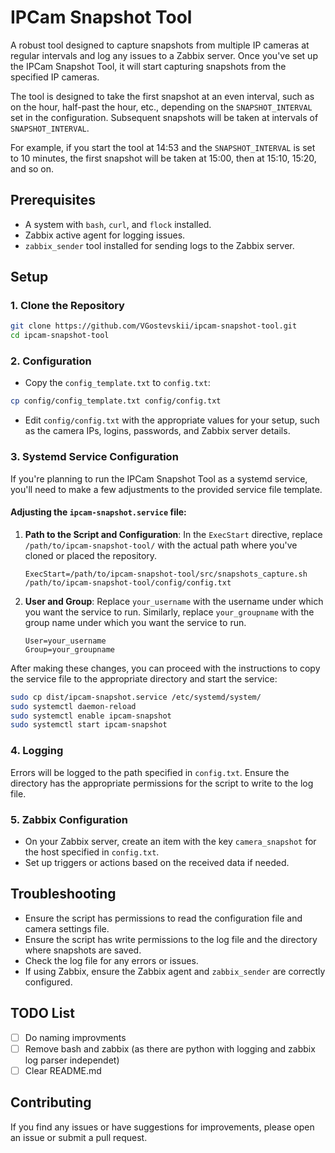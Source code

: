 # IPCam Snapshot Tool

A robust tool designed to capture snapshots from multiple IP cameras at regular intervals and log any issues to a Zabbix server.
Once you've set up the IPCam Snapshot Tool, it will start capturing snapshots from the specified IP cameras. 

The tool is designed to take the first snapshot at an even interval, such as on the hour, half-past the hour, etc., depending on the `SNAPSHOT_INTERVAL` set in the configuration. Subsequent snapshots will be taken at intervals of `SNAPSHOT_INTERVAL`.

For example, if you start the tool at 14:53 and the `SNAPSHOT_INTERVAL` is set to 10 minutes, the first snapshot will be taken at 15:00, then at 15:10, 15:20, and so on.

## Prerequisites

- A system with `bash`, `curl`, and `flock` installed.
- Zabbix active agent for logging issues.
- `zabbix_sender` tool installed for sending logs to the Zabbix server.

## Setup

### 1. Clone the Repository

```bash
git clone https://github.com/VGostevskii/ipcam-snapshot-tool.git
cd ipcam-snapshot-tool
```

### 2. Configuration
- Copy the `config_template.txt` to `config.txt`:

```bash
cp config/config_template.txt config/config.txt
```

- Edit `config/config.txt` with the appropriate values for your setup, such as the camera IPs, logins, passwords, and Zabbix server details.

### 3. Systemd Service Configuration

If you're planning to run the IPCam Snapshot Tool as a systemd service, you'll need to make a few adjustments to the provided service file template.

#### Adjusting the `ipcam-snapshot.service` file:

1. **Path to the Script and Configuration**:
   In the `ExecStart` directive, replace `/path/to/ipcam-snapshot-tool/` with the actual path where you've cloned or placed the repository.

   ```
   ExecStart=/path/to/ipcam-snapshot-tool/src/snapshots_capture.sh /path/to/ipcam-snapshot-tool/config/config.txt
   ```

2. **User and Group**:
   Replace `your_username` with the username under which you want the service to run. Similarly, replace `your_groupname` with the group name under which you want the service to run.

   ```
   User=your_username
   Group=your_groupname
   ```

After making these changes, you can proceed with the instructions to copy the service file to the appropriate directory and start the service:

```bash
sudo cp dist/ipcam-snapshot.service /etc/systemd/system/
sudo systemctl daemon-reload
sudo systemctl enable ipcam-snapshot
sudo systemctl start ipcam-snapshot
```

### 4. Logging

Errors will be logged to the path specified in `config.txt`. Ensure the directory has the appropriate permissions for the script to write to the log file.

### 5. Zabbix Configuration

- On your Zabbix server, create an item with the key `camera_snapshot` for the host specified in `config.txt`.
- Set up triggers or actions based on the received data if needed.

## Troubleshooting

- Ensure the script has permissions to read the configuration file and camera settings file.
- Ensure the script has write permissions to the log file and the directory where snapshots are saved.
- Check the log file for any errors or issues.
- If using Zabbix, ensure the Zabbix agent and `zabbix_sender` are correctly configured.

## TODO List

- [ ] Do naming improvments
- [ ] Remove bash and zabbix (as there are python with logging and zabbix log parser independet)
- [ ] Clear README.md

## Contributing

If you find any issues or have suggestions for improvements, please open an issue or submit a pull request.
